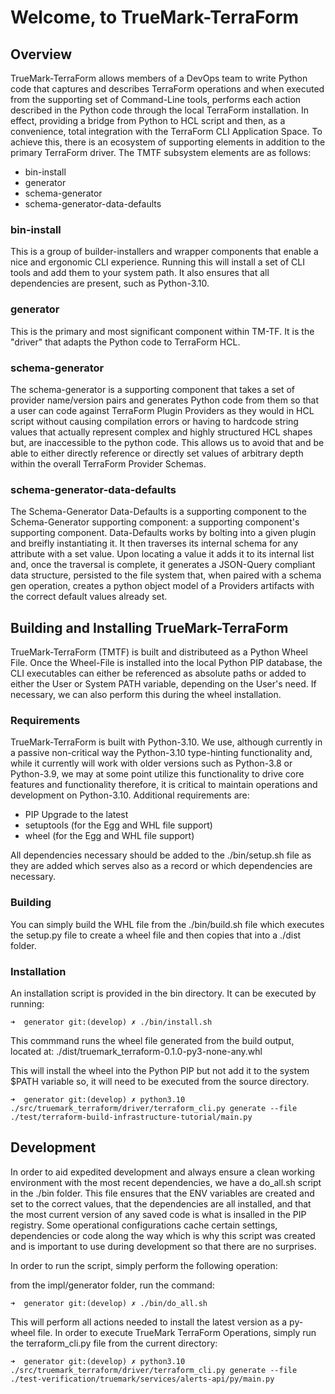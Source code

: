 # Welcome, to TrueMark-TerraForm

## Overview
TrueMark-TerraForm allows members of a DevOps team to write Python code that captures
and describes TerraForm operations and when executed from the supporting set of 
Command-Line tools, performs each action described in the Python code through the 
local TerraForm installation.  In effect, providing a bridge from Python to HCL script 
and then, as a convenience, total integration with the TerraForm CLI Application Space.
To achieve this, there is an ecosystem of supporting elements in addition to the primary
TerraForm driver. The TMTF subsystem elements are as follows:
   - bin-install
   - generator
   - schema-generator
   - schema-generator-data-defaults

### bin-install
This is a group of builder-installers and wrapper components that enable a nice 
and ergonomic CLI experience. Running this will install a set of CLI tools and add them 
to your system path. It also ensures that all dependencies are present, such as Python-3.10.

### generator
This is the primary and most significant component within TM-TF. It is the "driver" that 
adapts the Python code to TerraForm HCL.

### schema-generator
The schema-generator is a supporting component that takes a set of provider name/version pairs
and generates Python code from them so that a user can code against TerraForm Plugin Providers
as they would in HCL script without causing compilation errors or having to hardcode string values that
actually represent complex and highly structured HCL shapes but, are inaccessible to the python code. 
This allows us to avoid that and be able to either directly reference or directly set values of 
arbitrary depth within the overall TerraForm Provider Schemas.

### schema-generator-data-defaults
The Schema-Generator Data-Defaults is a supporting component to the Schema-Generator supporting 
component: a supporting component's supporting component. Data-Defaults works by bolting into a 
given plugin and breifly instantiating it. It then traverses its internal schema for any attribute 
with a set value. Upon locating a value it adds it to its internal list and, once the traversal is 
complete, it generates a JSON-Query compliant data structure, persisted to the file system that, 
when paired with a schema gen operation, creates a python object model of a Providers artifacts 
with the correct default values already set. 

## Building and Installing TrueMark-TerraForm
TrueMark-TerraForm (TMTF) is built and distributeed as a Python Wheel File. Once 
the Wheel-File is installed into the local Python PIP database, the CLI executables 
can either be referenced as absolute paths or added to either the User or System 
PATH variable, depending on the User's need. If necessary, we can also perform this 
during the wheel installation. 

### Requirements
TrueMark-TerraForm is built with Python-3.10. We use, although currently in a passive
non-critical way the Python-3.10 type-hinting functionality and, while it currently will
work with older versions such as Python-3.8 or Python-3.9, we may at some point utilize
this functionality to drive core features and functionality therefore, it is 
critical to maintain operations and development on Python-3.10. Additional requirements are: 
   - PIP Upgrade to the latest
   - setuptools (for the Egg and WHL file support)
   - wheel (for the Egg and WHL file support)

All dependencies necessary should be added to the ./bin/setup.sh file as they are added
which serves also as a record or which dependencies are necessary. 

### Building
You can simply build the WHL file from the ./bin/build.sh file which executes the
setup.py file to create a wheel file and then copies that into a ./dist folder. 

### Installation
An installation script is provided in the bin directory. It can be executed by running:

```console
➜  generator git:(develop) ✗ ./bin/install.sh
```

This commmand runs the wheel file generated from the build output, located at:
   ./dist/truemark_terraform-0.1.0-py3-none-any.whl

This will install the wheel into the Python PIP but not add it to the system $PATH 
variable so, it will need to be executed from the source directory. 

```console
➜  generator git:(develop) ✗ python3.10 ./src/truemark_terraform/driver/terraform_cli.py generate --file ./test/terraform-build-infrastructure-tutorial/main.py
```

## Development
In order to aid expedited development and always ensure a clean working environment 
with the most recent dependencies, we have a do_all.sh script in the ./bin folder. 
This file ensures that the ENV variables are created and set to the correct values, 
that the dependencies are all installed, and that the most current version of any
saved code is what is insalled in the PIP registry. Some operational configurations
cache certain settings, dependencies or code along the way which is why this script 
was created and is important to use during development so that there are no surprises.

In order to run the script, simply perform the following operation:

from the impl/generator folder, run the command:

```console
➜  generator git:(develop) ✗ ./bin/do_all.sh
```

This will perform all actions needed to install the latest version as a py-wheel 
file. In order to execute TrueMark TerraForm Operations, simply run the terraform_cli.py
file from the current directory: 

```console
➜  generator git:(develop) ✗ python3.10 ./src/truemark_terraform/driver/terraform_cli.py generate --file ./test-verification/truemark/services/alerts-api/py/main.py
```

